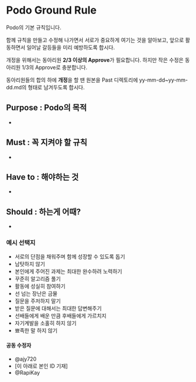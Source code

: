 # Podo Ground Rule
Podo의 기본 규칙입니다.

함께 규칙을 만들고 수정해 나가면서 서로가 중요하게 여기는 것을 알아보고, 앞으로 활동하면서 일어날 갈등들을 미리 예방하도록 합시다.

개정을 위해서는 동아리원 **2/3 이상의 Approve**가 필요합니다. 하지만 작은 수정은 동아리원 1/3의 Approve로 충분합니다.

동아리원들의 합의 하에 **개정**을 할 땐 원본을 Past 디렉토리에
yy-mm-dd~yy-mm-dd.md의 형태로 남겨두도록 합시다.

## Purpose : Podo의 목적
- 


## Must : 꼭 지켜야 할 규칙
- 


## Have to : 해야하는 것
- 


## Should : 하는게 어때?
- 


### 예시 선택지
- 서로의 단점을 채워주며 함께 성장할 수 있도록 돕기
- 남탓하지 않기
- 본인에게 주어진 과제는 최대한 완수하려 노력하기
- 꾸준히 알고리즘 풀기
- 활동에 성실히 참여하기
- 선 넘는 장난은 금물
- 질문을 주저하지 말기
- 받은 질문에 대해서는 최대한 답변해주기
- 선배들에게 배운 만큼 후배들에게 가르치지
- 자기계발을 소홀히 하지 않기
- 뾰족한 말 하지 않기


#### 공동 수정자
- @ajy720
- [이 아래로 본인 ID 기재]
- @RapiKay
  
